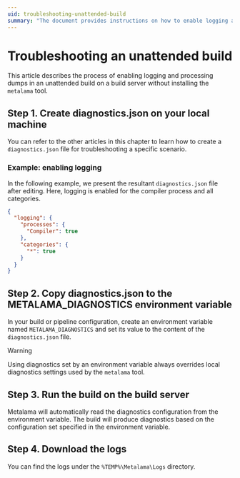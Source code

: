 ```yaml
---
uid: troubleshooting-unattended-build
summary: "The document provides instructions on how to enable logging and process dumps for an unattended build on a build server without installing the 'metalama' tool."
---
```


# Troubleshooting an unattended build

This article describes the process of enabling logging and processing dumps in an unattended build on a build server without installing the `metalama` tool.

## Step 1. Create diagnostics.json on your local machine

You can refer to the other articles in this chapter to learn how to create a `diagnostics.json` file for troubleshooting a specific scenario.

### Example: enabling logging

In the following example, we present the resultant `diagnostics.json` file after editing. Here, logging is enabled for the compiler process and all categories.

```json
{
  "logging": {
    "processes": {
      "Compiler": true
    },
    "categories": {
      "*": true
    }
  }
}
```

## Step 2. Copy diagnostics.json to the METALAMA_DIAGNOSTICS environment variable

In your build or pipeline configuration, create an environment variable named `METALAMA_DIAGNOSTICS` and set its value to the content of the `diagnostics.json` file.

> [!WARNING]
> Using diagnostics set by an environment variable always overrides local diagnostics settings used by the `metalama` tool.

## Step 3. Run the build on the build server

Metalama will automatically read the diagnostics configuration from the environment variable. The build will produce diagnostics based on the configuration set specified in the environment variable.

## Step 4. Download the logs

You can find the logs under the `%TEMP%\Metalama\Logs` directory.

